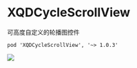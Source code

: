 # XQDCycleScrollView
可高度自定义的轮播图控件

```
pod 'XQDCycleScrollView', '~> 1.0.3'
```

![](http://ww4.sinaimg.cn/mw690/8980224fgw1f57htf9m3cg208k0f9n0u.gif)